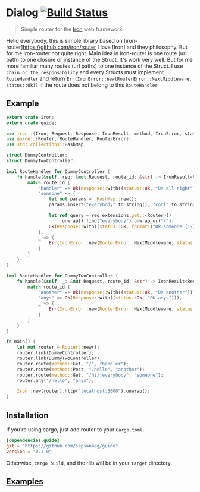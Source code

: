 Dialog [![Build Status](https://travis-ci.org/sapsan4eg/guide.svg?branch=master)](https://travis-ci.org/iron/router)
======

> Simple router for the [Iron](https://github.com/iron/iron) web framework.

Hello everybody, this is simple library based on [iron-router]https://github.com/iron/router
I love [Iron] and they philosophy. But for me iron-router not quite right.
Main idea in iron-router is one route (url path) to one closure or instance of the Struct. It's work very well.
But for me more familiar many routes (url paths) to one instance of the Struct.
I use `chain or the responsibility` and every Structs must implement `RouteHandler`
and return `Err(IronError::new(RouterError::NextMiddleware, status::Ok))` 
if the route does not belong to this `RouteHandler`

## Example

```rust
extern crate iron;
extern crate guide;

use iron::{Iron, Request, Response, IronResult, method, IronError, status};
use guide::{Router, RouteHandler, RouterError};
use std::collections::HashMap;

struct DummyController;
struct DummyTwoController;

impl RouteHandler for DummyController {
    fn handle(&self, req: &mut Request, route_id: &str) -> IronResult<Response> {
        match route_id {
            "handler" => Ok(Response::with((status::Ok, "OK all right"))),
            "someone" => {
                let mut params =  HashMap::new();
                params.insert("everybody".to_string(), "cool".to_string());

                let ref query = req.extensions.get::<Router>()
                    .unwrap().find("everybody").unwrap_or("/");
                Ok(Response::with((status::Ok, format!("Ok someone {:?} {:?}", query, guide::url_for(req, route_id,params)))))
            },
            _ => {
                Err(IronError::new(RouterError::NextMiddleware, status::Ok))
            }
        }
    }
}

impl RouteHandler for DummyTwoController {
    fn handle(&self, _: &mut Request, route_id: &str) -> IronResult<Response> {
        match route_id {
            "another" => Ok(Response::with((status::Ok, "OK another"))),
            "anys" => Ok(Response::with((status::Ok, "OK anys"))),
            _ => {
                Err(IronError::new(RouterError::NextMiddleware, status::Ok))
            }
        }
    }
}

fn main() {
    let mut router = Router::new();
    router.link(DummyController);
    router.link(DummyTwoController);
    router.route(method::Get, "/", "handler");
    router.route(method::Post, "/hello", "another");
    router.route(method::Get, "/hi/:everybody", "someone");
    router.any("/hello", "anys");

    Iron::new(router).http("localhost:3000").unwrap();
}
```

## Installation

If you're using cargo, just add router to your `Cargo.toml`.

```toml
[dependencies.guide]
git = "https://github.com/sapsan4eg/guide"
version = "0.1.0"
```

Otherwise, `cargo build`, and the rlib will be in your `target` directory.

## [Examples](/examples)
